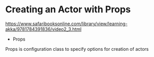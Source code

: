 # Creating an Actor with Props

https://www.safaribooksonline.com/library/view/learning-akka/9781784391836/video2_3.html

- Props

Props is configuration class to specify options for creation of actors
